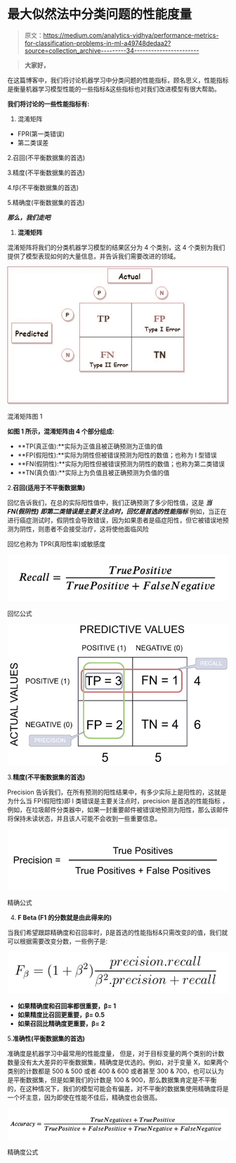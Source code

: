# 最大似然法中分类问题的性能度量

> 原文：<https://medium.com/analytics-vidhya/performance-metrics-for-classification-problems-in-ml-a49748dedaa2?source=collection_archive---------34----------------------->

> **大家好，**

在这篇博客中，我们将讨论机器学习中分类问题的性能指标，顾名思义，性能指标是衡量机器学习模型性能的一些指标&这些指标也对我们改进模型有很大帮助。

**我们将讨论的一些性能指标有:**

1.  混淆矩阵

*   FPR(第一类错误)
*   第二类误差

2.召回(不平衡数据集的首选)

3.精度(不平衡数据集的首选)

4.fβ(不平衡数据集的首选)

5.精确度(平衡数据集的首选)

***那么，我们走吧***

1.  **混淆矩阵**

混淆矩阵将我们的分类机器学习模型的结果区分为 4 个类别，这 4 个类别为我们提供了模型表现如何的大量信息，并告诉我们需要改进的领域。

![](img/a12376e9fc2746ad084e05d58f14442c.png)

混淆矩阵图 1

**如图 1 所示，混淆矩阵由 4 个部分组成:**

*   **TP(真正值):**实际为正值且被正确预测为正值的值
*   **FP(假阳性):**实际为阴性但被错误预测为阳性的数值；也称为 I 型错误
*   **FN(假阴性):**实际为阳性但被错误预测为阴性的数值；也称为第二类错误
*   **TN(真负值):**实际上为负值且被正确预测为负值的值

2.**召回(适用于不平衡数据集)**

回忆告诉我们，在总的实际阳性值中，我们正确预测了多少阳性值，这是 ***当 FN(假阴性)*** ***即第二类错误是主要关注点时，回忆是首选的性能指标*** 例如，当正在进行癌症测试时，假阴性会导致错误，因为如果患者是癌症阳性，但它被错误地预测为阴性，则患者不会接受治疗，这将使他面临风险

回忆也称为 TPR(真阳性率)或敏感度

![](img/dbdc51b7fa2b40c0a1051cccf9f6bc2f.png)

回忆公式

![](img/6ec9a26a62b16065c8dcfac82046db20.png)

3.**精度(不平衡数据集的首选)**

Precision 告诉我们，在所有预测的阳性结果中，有多少实际上是阳性的，这就是为什么当 FP(假阳性)即 I 类错误是主要关注点时，precision 是首选的性能指标 ，例如，在垃圾邮件分类器中，如果一封重要邮件被错误地预测为阳性，那么该邮件将保持未读状态，并且该人可能不会收到一些重要信息。

![](img/b6cf1a5980d50348fa06f3ee92c08d6e.png)

精确公式

4. **F Beta (F1 的分数就是由此得来的)**

当我们希望跟踪精确度和召回率时，β是首选的性能指标&只需改变β的值，我们就可以根据需要改变分数，一些例子是:

![](img/e5c391afab76573d2fb29186dfbb89a4.png)

*   **如果精确度和召回率都很重要，β= 1**
*   **如果精度比召回更重要，β= 0.5**
*   **如果召回比精确度更重要，β= 2**

5.**准确性(平衡数据集的首选)**

准确度是机器学习中最常用的性能度量， 但是，对于目标变量的两个类别的计数数量没有太大差异的平衡数据集，精确度是优选的。例如，对于变量 X，如果两个类别的计数都是 500 & 500 或者 400 & 600 或者甚至 300 & 700，也可以认为是平衡数据集，但是如果我们的计数是 100 & 900，那么数据集肯定是不平衡的，在这种情况下，我们的模型可能会有偏差，对不平衡的数据集使用精确度将是一个坏主意，因为即使在性能不佳后，精确度也会很高。

![](img/870a0e815666b2712881605627729d20.png)

精确度公式